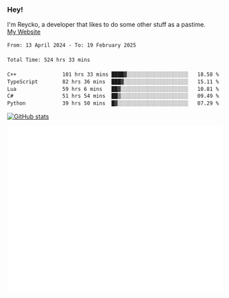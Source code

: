 ### Hey!
I'm Reycko, a developer that likes to do some other stuff as a pastime.  
[My Website](https://reycko.root.sx)

<!--START_SECTION:wakasection-->

```txt
From: 13 April 2024 - To: 19 February 2025

Total Time: 524 hrs 33 mins

C++               101 hrs 33 mins ████▓░░░░░░░░░░░░░░░░░░░░   18.58 %
TypeScript        82 hrs 36 mins  ███▓░░░░░░░░░░░░░░░░░░░░░   15.11 %
Lua               59 hrs 6 mins   ██▓░░░░░░░░░░░░░░░░░░░░░░   10.81 %
C#                51 hrs 54 mins  ██▒░░░░░░░░░░░░░░░░░░░░░░   09.49 %
Python            39 hrs 50 mins  █▓░░░░░░░░░░░░░░░░░░░░░░░   07.29 %
```

<!--END_SECTION:wakasection-->

[![GitHub stats](https://github-readme-stats.vercel.app/api?username=Reycko&show_icons=true&theme=dark&hide_title=true&count_private=true)](https://github.com/anuraghazra/github-readme-stats)

![Metrics](/github-metrics.svg)
